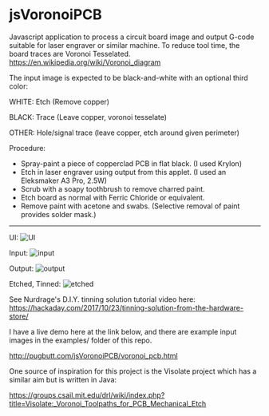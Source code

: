 # jsVoronoiPCB
Javascript application to process a circuit board image and output G-code suitable for laser engraver or similar machine. To reduce tool time, the board traces are Voronoi Tesselated. https://en.wikipedia.org/wiki/Voronoi_diagram

The input image is expected to be black-and-white with an optional third color:

WHITE: Etch (Remove copper)

BLACK: Trace (Leave copper, voronoi tesselate)

OTHER: Hole/signal trace  (leave copper, etch around given perimeter)

Procedure:
- Spray-paint a piece of copperclad PCB in flat black. (I used Krylon)
- Etch in laser engraver using output from this applet. (I used an Eleksmaker A3 Pro, 2.5W)
- Scrub with a soapy toothbrush to remove charred paint.
- Etch board as normal with Ferric Chloride or equivalent.
- Remove paint with acetone and swabs. (Selective removal of paint provides solder mask.)

------
UI:
![UI](http://pugbutt.com/jsVoronoiPCB/img/js_voronoi_ui.png)

Input:
![input](http://pugbutt.com/jsVoronoiPCB/img/input_600dpi.png)

Output:
![output](http://pugbutt.com/jsVoronoiPCB/img/output.png)

Etched, Tinned:
![etched](http://pugbutt.com/jsVoronoiPCB/img/etched.jpg)

See Nurdrage's D.I.Y. tinning solution tutorial video here:
https://hackaday.com/2017/10/23/tinning-solution-from-the-hardware-store/

I have a live demo here at the link below, and there are example input 
images in the examples/ folder of this repo.

http://pugbutt.com/jsVoronoiPCB/voronoi_pcb.html

One source of inspiration for this project is the Visolate project which 
has a similar aim but is written in Java: 

https://groups.csail.mit.edu/drl/wiki/index.php?title=Visolate:_Voronoi_Toolpaths_for_PCB_Mechanical_Etch
